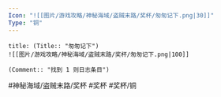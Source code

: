 ```yaml
---
Icon: "![[图片/游戏攻略/神秘海域/盗贼末路/奖杯/匆匆记下.png|30]]"
Type: "铜"
---
```

```ad-common-bronze-trophy
title: (Title:: "匆匆记下")
![[图片/游戏攻略/神秘海域/盗贼末路/奖杯/匆匆记下.png|100]]

(Comment:: "找到 1 则日志条目")
```

#神秘海域/盗贼末路/奖杯 #奖杯 #奖杯/铜
